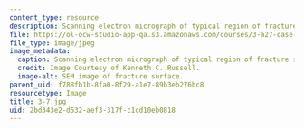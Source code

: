 ```yaml
---
content_type: resource
description: Scanning electron micrograph of typical region of fracture surface. (320X)
file: https://ol-ocw-studio-app-qa.s3.amazonaws.com/courses/3-a27-case-studies-in-forensic-metallurgy-fall-2007/2bd343e2d532aef3317fc1cd10eb0818_3-7.jpg
file_type: image/jpeg
image_metadata:
  caption: Scanning electron micrograph of typical region of fracture surface. (320X)
  credit: Image Courtesy of Kenneth C. Russell.
  image-alt: SEM image of fracture surface.
parent_uid: f788fb1b-8fa0-8f29-a1e7-89b3eb276bc8
resourcetype: Image
title: 3-7.jpg
uid: 2bd343e2-d532-aef3-317f-c1cd10eb0818
---
```

